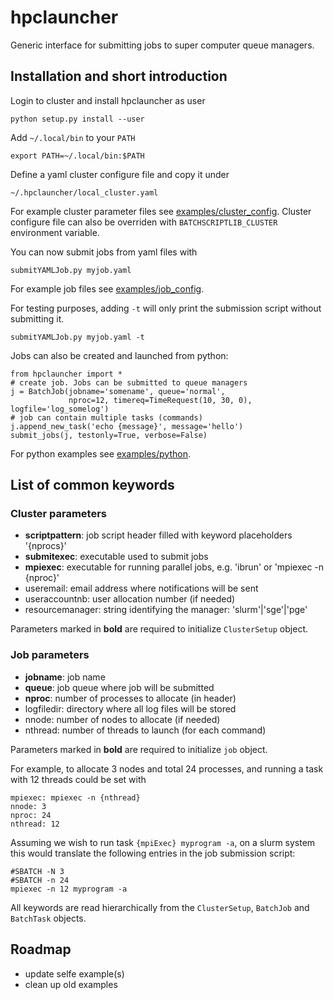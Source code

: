 # hpclauncher

Generic interface for submitting jobs to super computer queue managers.

## Installation and short introduction

Login to cluster and install hpclauncher as user

    python setup.py install --user

Add `~/.local/bin` to your `PATH`

    export PATH=~/.local/bin:$PATH

Define a yaml cluster configure file and copy it under

    ~/.hpclauncher/local_cluster.yaml

For example cluster parameter files see [examples/cluster_config](https://bitbucket.org/tkarna/batchscriplib/src/HEAD/examples/cluster_config/?at=master).
Cluster configure file can also be overriden with `BATCHSCRIPTLIB_CLUSTER` environment variable.

You can now submit jobs from yaml files with

    submitYAMLJob.py myjob.yaml

For example job files see [examples/job_config](https://bitbucket.org/tkarna/batchscriplib/src/HEAD/examples/job_config/?at=master).

For testing purposes, adding `-t` will only print the submission script without submitting it.

    submitYAMLJob.py myjob.yaml -t

Jobs can also be created and launched from python:

    from hpclauncher import *
    # create job. Jobs can be submitted to queue managers
    j = BatchJob(jobname='somename', queue='normal',
                 nproc=12, timereq=TimeRequest(10, 30, 0), logfile='log_somelog')
    # job can contain multiple tasks (commands)
    j.append_new_task('echo {message}', message='hello')
    submit_jobs(j, testonly=True, verbose=False)

For python examples see [examples/python](https://bitbucket.org/tkarna/hpclauncher/src/HEAD/examples/python/?at=master).

## List of common keywords

### Cluster parameters

- __scriptpattern__: job script header filled with keyword placeholders '{nprocs}'
- __submitexec__: executable used to submit jobs
- __mpiexec__: executable for running parallel jobs, e.g. 'ibrun' or 'mpiexec -n {nproc}'
- useremail: email address where notifications will be sent
- useraccountnb: user allocation number (if needed)
- resourcemanager: string identifying the manager: 'slurm'|'sge'|'pge'

Parameters marked in __bold__ are required to initialize `ClusterSetup` object.

### Job parameters

- __jobname__: job name
- __queue__: job queue where job will be submitted
- __nproc__: number of processes to allocate (in header)
- logfiledir: directory where all log files will be stored
- nnode: number of nodes to allocate (if needed)
- nthread: number of threads to launch (for each command)

Parameters marked in __bold__ are required to initialize `job` object.

For example, to allocate 3 nodes and total 24 processes, and running a task with 12 threads could be set with

    mpiexec: mpiexec -n {nthread}
    nnode: 3
    nproc: 24
    nthread: 12

Assuming we wish to run task `{mpiExec} myprogram -a`, on a slurm system this would translate the following entries in the job submission script:

    #SBATCH -N 3
    #SBATCH -n 24
    mpiexec -n 12 myprogram -a

All keywords are read hierarchically from the `ClusterSetup`, `BatchJob` and `BatchTask` objects.

## Roadmap

- update selfe example(s)
- clean up old examples

